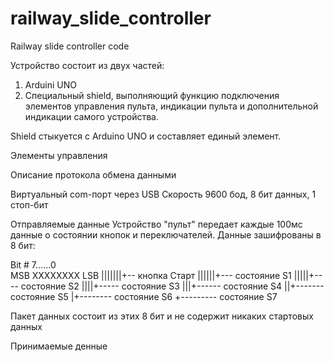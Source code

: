 # railway_slide_controller
Railway slide controller code

Устройство состоит из двух частей:
1. Arduini UNO
2. Специальный shield, выполняющий функцию подключения элементов управления пульта, индикации пульта и дополнительной индикации самого устройства.

Shield стыкуется с Arduino UNO и составляет единый элемент.

Элементы управления 

Описание протокола обмена данными

Виртуальный com-порт через USB
Скорость 9600 бод, 8 бит данных, 1 стоп-бит


Отправляемые данные
Устройство "пульт" передает каждые 100мс данные о состоянии кнопок и переключателей. Данные зашифрованы в 8 бит:

 Bit #     7......0  
      MSB  XXXXXXXX  LSB
           |||||||+-- кнопка Старт
           ||||||+--- состояние S1
           |||||+---- состояние S2
           ||||+----- состояние S3
           |||+------ состояние S4
           ||+------- состояние S5
           |+-------- состояние S6
           +--------- состояние S7

Пакет данных состоит из этих 8 бит и не содержит никаких стартовых данных


Принимаемые денные
